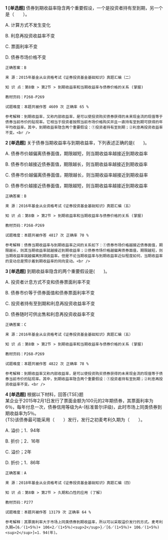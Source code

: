 **1 [单选题]** 债券到期收益率隐含两个重要假设，一个是投资者持有至到期，另一个是（　　）。

A. 计算方式不发生变化

B. 利息再投资收益率不变

C. 票面利率不变

D. 债券市场价格不变

```
正确答案：B

来 源：2015年基金从业资格考试《证券投资基金基础知识》真题汇编（二）

知 识 点：第8章 > 第2节 > 到期收益率和当期收益率与债券价格的关系 (掌握)

教材页码：P268-P269

试题难度：本题共被作答 4609 次 正确率 65 %

参考解释：到期收益率，又称内部收益率，是可以使投资购买债券获得的未来现金流的现值等于债券当前市价的贴现率。它相当于投资者按照当前市场价格购买并且一直持有至到期可获得的年平均收益率。其中，到期收益率隐含两个重要假设：①投资者持有至到期；②利息再投资收益率不变。<br />
```


**2 [单选题]** 关于债券当期收益率与到期收益率，下列表述正确的是(&emsp;&emsp;)。

A. 债券市价越偏离债券面值，期限越短，则当期收益率越接近到期收益率

B. 债券市价越接近债券面值，期限越长，则当期收益率越接近到期收益率

C. 债券市价越偏离债券面值，期限越长，则当期收益率越接近到期收益率

D. 债券市价越接近债券面值，期限越短，则当期收益率越接近到期收益率

```
正确答案：B

来 源：2016年基金从业资格考试《证券投资基金基础知识》真题汇编（五）

知 识 点：第8章 > 第2节 > 到期收益率和当期收益率与债券价格的关系 (掌握)

教材页码：P268-P269

试题难度：本题共被作答 4817 次 正确率 70 %

参考解释：债券当期收益率与到期收益率之间的关系如下：①债券市场价格越接近债券面值，期限越长，则其当期收益率就越接近到期收益率；②债券市场价格越偏离债券面值，期限越短，则当期收益率就越偏离到期收益率。但是不论当期收益率与到期收益率近似程度如何，当期收益率的变动总是预示着到期收益率的同向变动。<br />

```


**3 [单选题]** 到期收益率隐含的两个重要假设是(&emsp;&emsp;)。

A. 投资者计息方式不变和债券票面利率不变

B. 债券市价等于债券面值和债券票面利率不变

C. 投资者持有至到期和利息再投资收益率不变

D. 债券随时可供出售和利息再投资收益率不变

```
正确答案：C

来 源：2016年基金从业资格考试《证券投资基金基础知识》真题汇编（五）

知 识 点：第8章 > 第2节 > 到期收益率和当期收益率与债券价格的关系 (掌握)

教材页码：P268-P269

试题难度：本题共被作答 4822 次 正确率 78 %

参考解释：到期收益率又称内部收益率，是可以使投资购买债券获得的未来现金流的现值等于债券当前市价的贴现率。其中，到期收益率隐含两个重要假设：①投资者持有至到期；②利息再投资收益率不变。<br />

```


**4 [单选题]** 根据以下材料，回答{TSE}题<br />
某企业于2015年2月1日发行了票面金额为100元的2年期债券，其票面利率为6％，每年付息一次，债券信用等级为A-(标准普尔评级)，此时市场上同类债券到期收益率为5％。<br />
{TS}该债券最可能采用（&emsp;&emsp;）发行，发行之初麦考利久期为（&emsp;&emsp;）。

A. 溢价；1．94年

B. 折价；2．16年

C. 溢价；2年

D. 折价；1．86年

```
正确答案：A

来 源：2018年基金从业资格考试《证券投资基金基础知识》真题汇编（四）

知 识 点：第8章 > 第2节 > 久期和凸性的应用 (了解)

教材页码：P277

试题难度：本题共被作答 13179 次 正确率 64 %

参考解释：其票面利率大于市场上同类债券到期收益率，所以可以采取溢价发行的方式。麦考利久期=[6／(1+5％)+ 106×2／(1+5％)<sup>2</sup>}／[6／(1+5％)+ 106／(1+5％)<sup>2</sup>]=1．94(年)。
```

